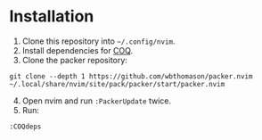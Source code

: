 # Installation

1. Clone this repository into `~/.config/nvim`.
2. Install dependencies for [COQ](https://github.com/ms-jpq/coq_nvim).
3. Clone the packer repository:
  ```
  git clone --depth 1 https://github.com/wbthomason/packer.nvim ~/.local/share/nvim/site/pack/packer/start/packer.nvim
  ```
4. Open nvim and run `:PackerUpdate` twice.
5. Run:
  ```
  :COQdeps
  ```
